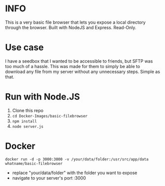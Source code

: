 
# INFO
This is a very basic file browser that lets you expose a local directory through the browser. Built with NodeJS and Express. Read-Only.

# Use case
I have a seedbox that I wanted to be accessible to friends, but SFTP was too much of a hassle. This was made for them to simply be able to download any file from my server without any unnecessary steps. Simple as that.

# Run with Node.JS
1. Clone this repo
2. `cd Docker-Images/basic-filebrowser`
3. `npm install`
4. `node server.js`

# Docker
`docker run -d -p 3000:3000 -v /your/data/folder:/usr/src/app/data whatname/basic-filebrowser`
- replace "your/data/folder" with the folder you want to expose
- navigate to your server's port :3000
